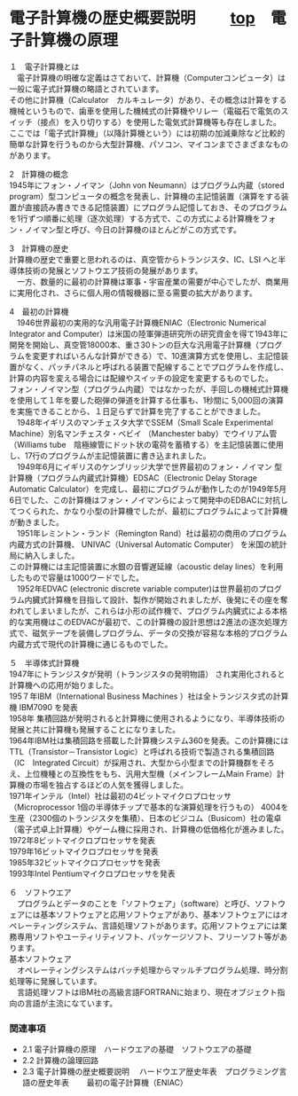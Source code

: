 # 電子計算機の歴史概要説明 　　[top](../index.md)　電子計算機の原理　

１　電子計算機とは  
　電子計算機の明確な定義はさておいて、計算機（Computerコンピュータ）は一般に電子式計算機の略語とされています。  
その他に計算機（Calculator　カルキュレータ）があり、その概念は計算をする機械というもので、歯車を使用した機械式の計算機やリレー（電磁石で電気のスイッチ（接点）を入り切りする）を使用した電気式計算機等も存在しました。  
ここでは「電子式計算機」（以降計算機という）には初期の加減乗除など比較的簡単な計算を行うものから大型計算機、パソコン、マイコンまでさまざまなものがあります。  

2　計算機の概念  
1945年にフォン・ノイマン（John von Neumann）はプログラム内蔵（stored program）型コンピュータの概念を発表し、計算機の主記憶装置（演算をする装置が直接読み書きできる記憶装置）にプログラム記憶しておき、そのプログラムを1行ずつ順番に処理（逐次処理）する方式で、この方式による計算機をフォン・ノイマン型と呼び、今日の計算機のほとんどがこの方式です。  

3　計算機の歴史  
計算機の歴史で重要と思われるのは、真空管からトランジスタ、IC、LSI へと半導体技術の発展とソフトウエア技術の発展があります。  
　一方、数量的に最初の計算機は軍事・宇宙産業の需要が中心でしたが、商業用に実用化され、さらに個人用の情報機器に至る需要の拡大があります。  

4　最初の計算機  
　1946世界最初の実用的な汎用電子計算機ENIAC（Electronic Numerical Integrator and Computer）は米国の陸軍弾道研究所の研究資金を得て1943年に開発を開始し、真空管18000本、重さ30トンの巨大な汎用電子計算機（プログラムを変更すればいろんな計算ができる）で、10進演算方式を使用し、主記憶装置がなく、パッチパネルと呼ばれる装置で配線することでプログラムを作成し、計算の内容を変える場合には配線やスイッチの設定を変更するものでした。  
フォン・ノイマン型（プログラム内蔵）ではなかったが、手回しの機械式計算機を使用して１年を要した砲弾の弾道を計算する仕事も、1秒間に 5,000回の演算を実施できることから、１日足らずで計算を完了することができました。  
　1948年イギリスのマンチェスタ大学でSSEM（Small Scale Experimental Machine）別名マンチェスタ・ベビイ （Manchester baby）でウイリアム管（Williams tube　陰極線管にドット状の電荷を蓄積する）を主記憶装置に使用し、17行のプログラムが主記憶装置に書き込まれました。  
　1949年6月にイギリスのケンブリッジ大学で世界最初のフォン・ノイマン 型計算機（プログラム内蔵式計算機）EDSAC（Electronic Delay Storage Automatic Calculator）を完成し、最初にプログラムが動作したのが1949年5月6日でした、この計算機はフォン・ノイマンらによって開発中のEDBACに対抗してつくられた、かなり小型の計算機でしたが、最初にプログラムによって計算機が動きました。  
　1951年レミントン・ランド（Remington Rand）社は最初の商用のプログラム内蔵方式の計算機、 UNIVAC（Universal Automatic Computer） を米国の統計局に納入しました。  
この計算機には主記憶装置に水銀の音響遅延線（acoustic delay lines）を利用したもので容量は1000ワードでした。  
　1952年EDVAC (electronic discrete variable computer)は世界最初のプログラム内臓式計算機を目指して設計、製作が開始されましたが、後発にその座を奪われてしまいましたが、これらは小形の試作機で、プログラム内臓式による本格的な実用機はこのEDVACが最初で、この計算機の設計思想は2進法の逐次処理方式で、磁気テープを装備しプログラム、データの交換が容易な本格的プログラム内蔵方式で現代の計算機に通じるものでした。  

５　半導体式計算機  
1947年にトランジスタが発明（トランジスタの発明物語） され実用化されると計算機への応用が始りました。  
195７年IBM（International Business Machines ）社は全トランジスタ式の計算機 IBM7090 を発表  
1958年 集積回路が発明されると計算機に使用されるようになり、半導体技術の発展と共に計算機も発展することになりました。  
1964年IBM社は集積回路を搭載した計算機システム360を発表。この計算機にはTTL（Transistor－Transistor Logic）と呼ばれる技術で製造される集積回路（IC　Integrated Circuit）が採用され、大型から小型までの計算機群をそろえ、上位機種との互換性をもち、汎用大型機（メインフレームMain Frame）計算機の市場を独占するほどの人気を獲得しました。  
1971年インテル（Intel）社は最初の4ビットマイクロプロセッサ（Microprocessor 1個の半導体チップで基本的な演算処理を行うもの） 4004を生産（2300個のトランジスタを集積）、日本のビジコム（Busicom）社の電卓（電子式卓上計算機）やゲーム機に採用され、計算機の低価格化が進みました。  
1972年8ビットマイクロプロセッサを発表  
1979年16ビットマイクロプロセッサを発表  
1985年32ビットマイクロプロセッサを発表  
1993年Intel Pentiumマイクロプロセッサを発表  

６　ソフトウエア  
　プログラムとデータのことを「ソフトウェア」（software）と呼び、ソフトウェアには基本ソフトウェアと応用ソフトウェアがあり、基本ソフトウェアにはオペレーティングシステム、言語処理ソフトがあります。応用ソフトウェアには業務専用ソフトやユーティリティソフト、パッケージソフト、フリーソフト等があります。  
基本ソフトウェア  
　オペレーティングシステムはバッチ処理からマッルチプログラム処理、時分割処理等に発展しています。  
　言語処理ソフトはIBM社の高級言語FORTRANに始まり、現在オブジェクト指向の言語が主流になています。  


### 関連事項 
 
* 2.1 電子計算機の原理　ハードウエアの基礎　ソフトウエアの基礎
* 2.2 計算機の論理回路　
* 2.3 電子計算機の歴史概要説明　 ハードウエア歴史年表　プログラミング言語の歴史年表 　　最初の電子計算機（ENIAC）

